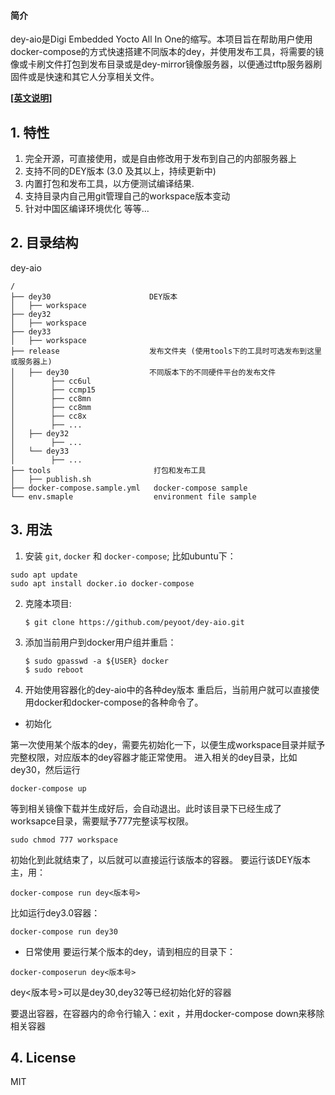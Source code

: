 #### 简介
dey-aio是Digi Embedded Yocto All In One的缩写。本项目旨在帮助用户使用docker-compose的方式快速搭建不同版本的dey，并使用发布工具，将需要的镜像或卡刷文件打包到发布目录或是dey-mirror镜像服务器，以便通过tftp服务器刷固件或是快速和其它人分享相关文件。

**[[英文说明]](README.md)**

## 1. 特性
1. 完全开源，可直接使用，或是自由修改用于发布到自己的内部服务器上
2. 支持不同的DEY版本 (3.0 及其以上，持续更新中)
3. 内置打包和发布工具，以方便测试编译结果.
4. 支持目录内自己用git管理自己的workspace版本变动
5. 针对中国区编译环境优化
等等...
## 2.  目录结构
dey-aio
```
/
├── dey30                      DEY版本
│   ├── workspace
├── dey32
│   ├── workspace
├── dey33
│   ├── workspace
├── release                    发布文件夹 (使用tools下的工具时可选发布到这里或服务器上)
│   ├── dey30                  不同版本下的不同硬件平台的发布文件
│        ├── cc6ul
│        ├── ccmp15
│        ├── cc8mn
│        ├── cc8mm
│        ├── cc8x
│        ├── ...
│   ├── dey32
│        ├── ...
│   └── dey33
│        ├── ...
├── tools                       打包和发布工具
│   ├── publish.sh              
├── docker-compose.sample.yml   docker-compose sample
└── env.smaple                  environment file sample
```
## 3. 用法
1. 安装 `git`, `docker` 和 `docker-compose`;
比如ubuntu下：
```shell
sudo apt update
sudo apt install docker.io docker-compose
```
2. 克隆本项目:
    ```
    $ git clone https://github.com/peyoot/dey-aio.git
    ```
3. 添加当前用户到docker用户组并重启：
    ```
    $ sudo gpasswd -a ${USER} docker
    $ sudo reboot
    ```
4. 开始使用容器化的dey-aio中的各种dey版本
  重启后，当前用户就可以直接使用docker和docker-compose的各种命令了。
  * 初始化
  
  第一次使用某个版本的dey，需要先初始化一下，以便生成workspace目录并赋予完整权限，对应版本的dey容器才能正常使用。
  进入相关的dey目录，比如dey30，然后运行
  ```
docker-compose up
```
等到相关镜像下载并生成好后，会自动退出。此时该目录下已经生成了worksapce目录，需要赋予777完整读写权限。

```
sudo chmod 777 workspace
```
初始化到此就结束了，以后就可以直接运行该版本的容器。
要运行该DEY版本主，用：

```
docker-compose run dey<版本号>
```
比如运行dey3.0容器：

```
docker-compose run dey30
```
  * 日常使用
要运行某个版本的dey，请到相应的目录下：

```
docker-composerun dey<版本号>
```
dey<版本号>可以是dey30,dey32等已经初始化好的容器

要退出容器，在容器内的命令行输入：exit ，并用docker-compose down来移除相关容器


## 4. License
MIT
